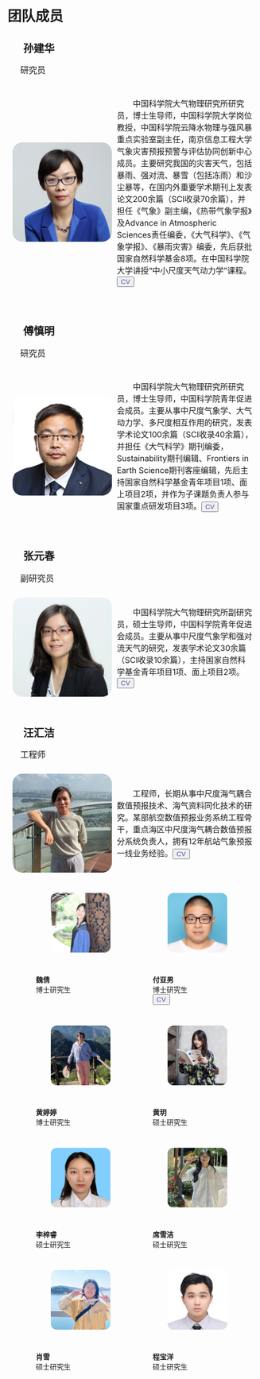 <h1 id="people">团队成员</h1>

<h2 style="text-indent: 1.5em;">孙建华</h2>
<p style="text-indent: 1.5em; font-size: 17px;">研究员</p>
<div style="display: flex; align-items: center; padding: 10px;">
  <img src="images/avatar/sunjianhua.jpg" alt="sjh" width="200" style="border-radius: 10%; margin-right: 10px">
  <p style="text-indent: 2em; font-size: 16px;">中国科学院大气物理研究所研究员，博士生导师，中国科学院大学岗位教授，中国科学院云降水物理与强风暴重点实验室副主任，南京信息工程大学气象灾害预报预警与评估协同创新中心成员。主要研究我国的灾害天气，包括暴雨、强对流、暴雪（包括冻雨）和沙尘暴等，在国内外重要学术期刊上发表论文200余篇（SCI收录70余篇），并担任《气象》副主编，《热带气象学报》及Advance in Atmospheric Sciences责任编委，《大气科学》、《气象学报》、《暴雨灾害》编委，先后获批国家自然科学基金8项。在中国科学院大学讲授“中小尺度天气动力学”课程。<button><a href="/pdf/" style="text-decoration: none; color: #3F50B6;">CV</a></button></p>
</div>
<br>

<h2 style="text-indent: 1.5em;">傅慎明</h2>
<p style="text-indent: 1.5em; font-size: 17px;">研究员</p>
<div style="display: flex; align-items: center; padding: 10px;">
  <img src="images/avatar/fushenming.jpg" alt="fsm" width="200" style="border-radius: 10%; margin-right: 10px">
  <p style="text-indent: 2em; font-size: 16px;">中国科学院大气物理研究所研究员，博士生导师，中国科学院青年促进会成员。主要从事中尺度气象学、大气动力学、多尺度相互作用的研究，发表学术论文100余篇（SCI收录40余篇），并担任《大气科学》期刊编委，Sustainability期刊编辑、Frontiers in Earth Science期刊客座编辑，先后主持国家自然科学基金青年项目1项、面上项目2项，并作为子课题负责人参与国家重点研发项目3项。<button><a href="/pdf/" style="text-decoration: none; color: #3F50B6;">CV</a></button></p>
</div>
<br>

<h2 style="text-indent: 1.5em;">张元春</h2>
<p style="text-indent: 1.5em; font-size: 17px;">副研究员</p>
<div style="display: flex; align-items: center; padding: 10px;">
  <img src="images/avatar/zhangyuanchun.jpg" alt="zyc" width="200" style="border-radius: 10%; margin-right: 10px">
  <p style="text-indent: 2em; font-size: 16px;">中国科学院大气物理研究所副研究员，硕士生导师，中国科学院青年促进会成员。主要从事中尺度气象学和强对流天气的研究，发表学术论文30余篇（SCI收录10余篇），主持国家自然科学基金青年项目1项、面上项目2项。<button><a href="/pdf/" style="text-decoration: none; color: #3F50B6;">CV</a></button></p>
</div>
<br>

<h2 style="text-indent: 1.5em;">汪汇洁</h2>
<p style="text-indent: 1.5em; font-size: 17px;">工程师</p>
<div style="display: flex; align-items: center; padding: 10px;">
  <img src="images/avatar/wanghuijie.jpg" alt="whj" width="200" style="border-radius: 10%; margin-right: 10px">
  <p style="text-indent: 2em; font-size: 16px;">工程师，长期从事中尺度海气耦合数值预报技术、海气资料同化技术的研究。某部航空数值预报业务系统工程骨干，重点海区中尺度海气耦合数值预报分系统负责人，拥有12年航站气象预报一线业务经验。<button><a href="/pdf/" style="text-decoration: none; color: #3F50B6;">CV</a></button></p>
</div>
<br>

<div style="display: flex; justify-content: center; flex-wrap: wrap;">
  <figure style="text-align:left;">
    <img src="images/avatar/weiqian.jpg" alt="wq" style="width:120px; border-radius: 10%; margin-bottom: 10px; margin-left: 30px; margin-right: 5px;">
    <p><br><b>魏倩</b><br>博士研究生</p>
  </figure>
  <figure style=" text-align:left;">
    <img src="images/avatar/fuyanan.jpg" alt="fyn" style="width:120px; border-radius: 10%; margin-bottom: 10px; margin-left: 30px; margin-right: 5px;">
    <p><br><b>付亚男</b><br>博士研究生<br><button><a href="/pdf" style="text-decoration: none; color: #3F50B6;">CV</a></button></p>
  </figure>
  <figure style="text-align:left;">
    <img src="images/avatar/huangtingting.jpg" alt="htt" style="width:120px; border-radius: 10%; margin-bottom: 10px; margin-left: 30px; margin-right: 5px;">
    <p><br><b>黄婷婷</b><br>博士研究生</p>
  </figure>
  <figure style="text-align:left;">
    <img src="images/avatar/huangyue.jpg" alt="hy" style="width:120px; border-radius: 10%; margin-bottom: 10px; margin-left: 30px; margin-right: 5px;">
    <p><br><b>黄玥</b><br>硕士研究生</p>
  </figure>
  <figure style="text-align:left;">
    <img src="images/avatar/lizirui.jpg" alt="lzr" style="width:120px; border-radius: 10%; margin-bottom: 10px; margin-left: 30px; margin-right: 5px;">
    <p><br><b>李梓睿</b><br>硕士研究生</p>
  </figure>
  <figure style="text-align:left;">
    <img src="images/avatar/xixuejie.jpg" alt="xxj" style="width:120px; border-radius: 10%; margin-bottom: 10px; margin-left: 30px; margin-right: 5px;">
    <p><br><b>席雪洁</b><br>硕士研究生</p>
  </figure>
  <figure style="text-align:left;">
    <img src="images/avatar/xiaoxue.jpg" alt="xx" style="width:120px; border-radius: 10%; margin-bottom: 10px; margin-left: 30px; margin-right: 5px;">
    <p><br><b>肖雪</b><br>硕士研究生</p>
  </figure>
  <figure style="text-align:left;">
    <img src="images/avatar/chengbaoyang.jpg" alt="cby" style="width:120px; border-radius: 10%; margin-bottom: 10px; margin-left: 30px; margin-right: 5px;">
    <p><br><b>程宝洋</b><br>硕士研究生</p>
  </figure>
</div>



<br><br><br>
